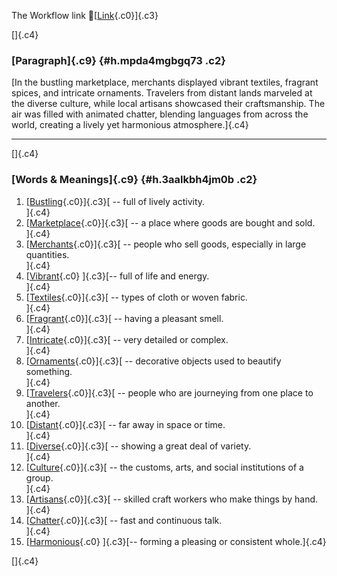 The Workflow link
👏[[Link](https://www.google.com/url?q=http://www.google.com&sa=D&source=editors&ust=1755949371183553&usg=AOvVaw1Xl1uslQblW28SQU0EEPzB){.c0}]{.c3}

[]{.c4}

### [Paragraph]{.c9} {#h.mpda4mgbgq73 .c2}

[In the bustling marketplace, merchants displayed vibrant textiles,
fragrant spices, and intricate ornaments. Travelers from distant lands
marveled at the diverse culture, while local artisans showcased their
craftsmanship. The air was filled with animated chatter, blending
languages from across the world, creating a lively yet harmonious
atmosphere.]{.c4}

------------------------------------------------------------------------

[]{.c4}

### [Words & Meanings]{.c9} {#h.3aalkbh4jm0b .c2}

1.  [[Bustling](https://www.google.com/url?q=http://www.google.com&sa=D&source=editors&ust=1755949371184826&usg=AOvVaw05vMsNdMBZzaAoNE3FJ4CW){.c0}]{.c3}[ --
    full of lively activity.\
    ]{.c4}
2.  [[Marketplace](https://www.google.com/url?q=http://www.google.com&sa=D&source=editors&ust=1755949371185232&usg=AOvVaw0a90VJtcgwZXWMQmD3eBPQ){.c0}]{.c3}[ --
    a place where goods are bought and sold.\
    ]{.c4}
3.  [[Merchants](https://www.google.com/url?q=http://www.google.com&sa=D&source=editors&ust=1755949371185771&usg=AOvVaw1bXB8wN8OZuhf2Szw-m1WV){.c0}]{.c3}[ --
    people who sell goods, especially in large quantities.\
    ]{.c4}
4.  [[Vibrant](https://www.google.com/url?q=http://www.google.com&sa=D&source=editors&ust=1755949371186239&usg=AOvVaw3oY-MdH9q_HmQxD-tm4IbT){.c0}
    ]{.c3}[-- full of life and energy.\
    ]{.c4}
5.  [[Textiles](https://www.google.com/url?q=http://www.google.com&sa=D&source=editors&ust=1755949371186641&usg=AOvVaw0VcEuMQoRKtDDfVHInu2dl){.c0}]{.c3}[ --
    types of cloth or woven fabric.\
    ]{.c4}
6.  [[Fragrant](https://www.google.com/url?q=http://www.google.com&sa=D&source=editors&ust=1755949371187262&usg=AOvVaw1GeVZevc7Vy2uhM2KQyx1c){.c0}]{.c3}[ --
    having a pleasant smell.\
    ]{.c4}
7.  [[Intricate](https://www.google.com/url?q=http://www.google.com&sa=D&source=editors&ust=1755949371187529&usg=AOvVaw1k5DxLVAsaO_c-_-iezP2k){.c0}]{.c3}[ --
    very detailed or complex.\
    ]{.c4}
8.  [[Ornaments](https://www.google.com/url?q=http://www.google.com&sa=D&source=editors&ust=1755949371187840&usg=AOvVaw18xFod-MCu0GUa6dbseUih){.c0}]{.c3}[ --
    decorative objects used to beautify something.\
    ]{.c4}
9.  [[Travelers](https://www.google.com/url?q=http://www.google.com&sa=D&source=editors&ust=1755949371188184&usg=AOvVaw2ks-PcYyr9BZI6rwzPchbo){.c0}]{.c3}[ --
    people who are journeying from one place to another.\
    ]{.c4}
10. [[Distant](https://www.google.com/url?q=http://www.google.com&sa=D&source=editors&ust=1755949371188468&usg=AOvVaw074-MIxfwcE0PTL1qk4GqF){.c0}]{.c3}[ --
    far away in space or time.\
    ]{.c4}
11. [[Diverse](https://www.google.com/url?q=http://www.google.com&sa=D&source=editors&ust=1755949371188720&usg=AOvVaw10whXI64THH9jUA3arW8_W){.c0}]{.c3}[ --
    showing a great deal of variety.\
    ]{.c4}
12. [[Culture](https://www.google.com/url?q=http://www.google.com&sa=D&source=editors&ust=1755949371188974&usg=AOvVaw1kBgD81RE3jVYGNZDubocs){.c0}]{.c3}[ --
    the customs, arts, and social institutions of a group.\
    ]{.c4}
13. [[Artisans](https://www.google.com/url?q=http://www.google.com&sa=D&source=editors&ust=1755949371189267&usg=AOvVaw3QYM3zkGD8IwINnwkTzy3a){.c0}]{.c3}[ --
    skilled craft workers who make things by hand.\
    ]{.c4}
14. [[Chatter](https://www.google.com/url?q=http://www.google.com&sa=D&source=editors&ust=1755949371189547&usg=AOvVaw1d0I92fQnCJQuknBPIe16G){.c0}]{.c3}[ --
    fast and continuous talk.\
    ]{.c4}
15. [[Harmonious](https://www.google.com/url?q=http://www.google.com&sa=D&source=editors&ust=1755949371189826&usg=AOvVaw3apXcA8ShCEiqG9zm-oUpC){.c0}
    ]{.c3}[-- forming a pleasing or consistent whole.]{.c4}

[]{.c4}
